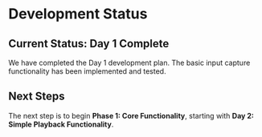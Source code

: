 # Development Status

## Current Status: Day 1 Complete

We have completed the Day 1 development plan. The basic input capture functionality has been implemented and tested.

## Next Steps

The next step is to begin **Phase 1: Core Functionality**, starting with **Day 2: Simple Playback Functionality**.